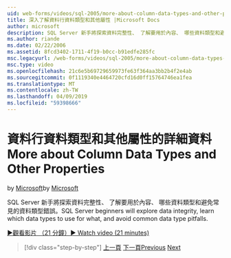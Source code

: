 ```yaml
---
uid: web-forms/videos/sql-2005/more-about-column-data-types-and-other-properties
title: 深入了解資料行資料類型和其他屬性 |Microsoft Docs
author: microsoft
description: SQL Server 新手將探索資料完整性、 了解要用於內容、 哪些資料類型和避免常見的資料類型錯誤。
ms.author: riande
ms.date: 02/22/2006
ms.assetid: 8fcd3402-1711-4f19-b0cc-b91edfe285fc
msc.legacyurl: /web-forms/videos/sql-2005/more-about-column-data-types-and-other-properties
msc.type: video
ms.openlocfilehash: 21c6e5b69729659973fe63f364aa3bb2b4f2e4ab
ms.sourcegitcommit: 0f1119340e4464720cfd16d0ff15764746ea1fea
ms.translationtype: MT
ms.contentlocale: zh-TW
ms.lasthandoff: 04/09/2019
ms.locfileid: "59398666"
---
```

# <a name="more-about-column-data-types-and-other-properties"></a><span data-ttu-id="9d967-103">資料行資料類型和其他屬性的詳細資料</span><span class="sxs-lookup"><span data-stu-id="9d967-103">More about Column Data Types and Other Properties</span></span>

<span data-ttu-id="9d967-104">by [Microsoft](https://github.com/microsoft)</span><span class="sxs-lookup"><span data-stu-id="9d967-104">by [Microsoft](https://github.com/microsoft)</span></span>

<span data-ttu-id="9d967-105">SQL Server 新手將探索資料完整性、 了解要用於內容、 哪些資料類型和避免常見的資料類型錯誤。</span><span class="sxs-lookup"><span data-stu-id="9d967-105">SQL Server beginners will explore data integrity, learn which data types to use for what, and avoid common data type pitfalls.</span></span>

[<span data-ttu-id="9d967-106">&#9654;觀看影片 （21 分鐘）</span><span class="sxs-lookup"><span data-stu-id="9d967-106">&#9654; Watch video (21 minutes)</span></span>](https://channel9.msdn.com/Blogs/ASP-NET-Site-Videos/more-about-column-data-types-and-other-properties)

> [!div class="step-by-step"]
> <span data-ttu-id="9d967-107">[上一頁](understanding-database-tables-and-records.md)
> [下一頁](designing-relational-database-tables.md)</span><span class="sxs-lookup"><span data-stu-id="9d967-107">[Previous](understanding-database-tables-and-records.md)
[Next](designing-relational-database-tables.md)</span></span>
